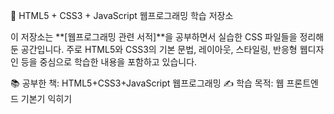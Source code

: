📘 HTML5 + CSS3 + JavaScript 웹프로그래밍 학습 저장소

이 저장소는 **[웹프로그래밍 관련 서적]**을 공부하면서 실습한 CSS 파일들을 정리해 둔 공간입니다. 주로 HTML5와 CSS3의 기본 문법, 레이아웃, 스타일링, 반응형 웹디자인 등을 중심으로 학습한 내용을 포함하고 있습니다.

📚 공부한 책: HTML5+CSS3+JavaScript 웹프로그래밍
✍️ 학습 목적: 웹 프론트엔드 기본기 익히기
